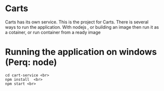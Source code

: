 # Carts

Carts has its own service. This is the project for Carts. 
There is several ways to run the application. With nodejs , or building an image then run it as a cotainer, or run container from a ready image 
# Running the application on windows (Perq: node) 

    cd cart-service <br>
    npm install  <br>
    npm start <br>


